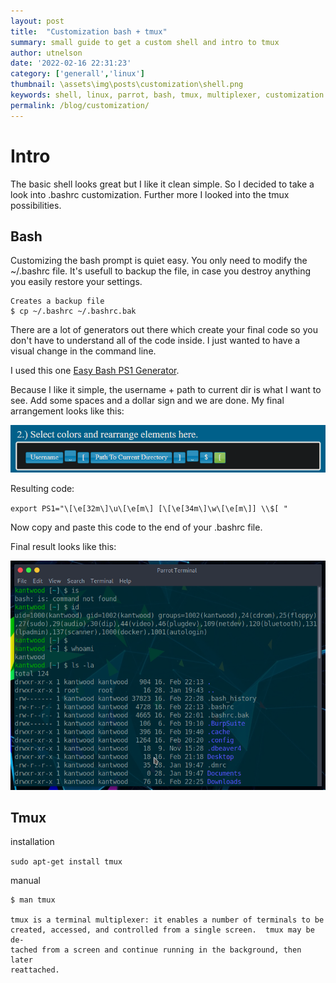 ```yaml
---
layout: post
title:  "Customization bash + tmux"
summary: small guide to get a custom shell and intro to tmux
author: utnelson
date: '2022-02-16 22:31:23'
category: ['generall','linux']
thumbnail: \assets\img\posts\customization\shell.png
keywords: shell, linux, parrot, bash, tmux, multiplexer, customization
permalink: /blog/customization/
---
```


# Intro

The basic shell looks great but I like it clean simple. So I decided to take a look into .bashrc customization. Further more I looked into the tmux possibilities.

## Bash

Customizing the bash prompt is quiet easy. You only need to modify the ~/.bashrc file. It's usefull to backup the file, in case you destroy anything you easily restore your settings.

```console
Creates a backup file
$ cp ~/.bashrc ~/.bashrc.bak 
```

There are a lot of generators out there which create your final code so you don't have to understand all of the code inside. I just wanted to have a visual change in the command line.

I used this one [Easy Bash PS1 Generator](https://ezprompt.net/). 

Because I like it simple, the username + path to current dir is what I want to see. Add some spaces and a dollar sign and we are done. 
My final arrangement looks like this:

![image](\assets\img\posts\customization\arrangement.PNG)

Resulting code:

`export PS1="\[\e[32m\]\u\[\e[m\] [\[\e[34m\]\w\[\e[m\]] \\$[ "`

Now copy and paste this code to the end of your .bashrc file.

Final result looks like this:

![shell](\assets\img\posts\customization\shell.png)

## Tmux

installation

`sudo apt-get install tmux `

manual
```console
$ man tmux

tmux is a terminal multiplexer: it enables a number of terminals to be
created, accessed, and controlled from a single screen.  tmux may be de‐
tached from a screen and continue running in the background, then later
reattached.
```



